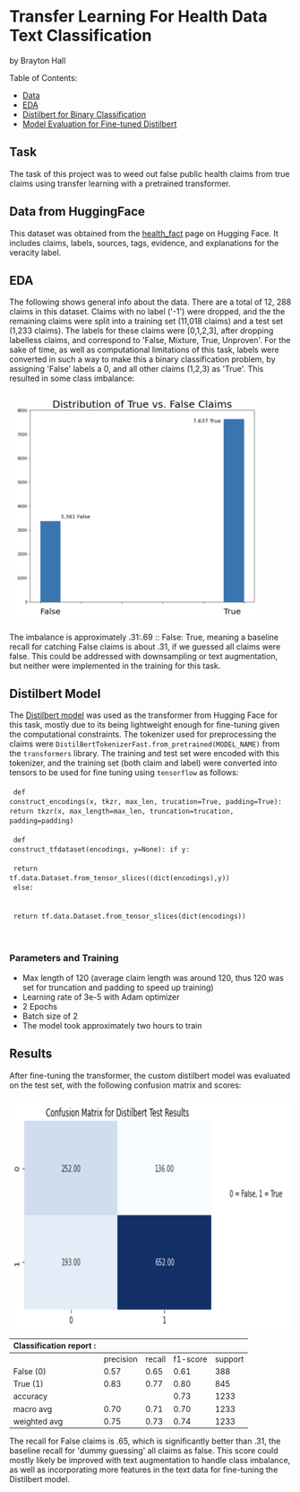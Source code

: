 # Transfer Learning For Health Data Text Classification
by Brayton Hall

Table of Contents:

- [Data](#data)
- [EDA](#eda)
- [Distilbert for Binary Classification](#model)
- [Model Evaluation for Fine-tuned Distilbert](#results)

## Task
The task of this project was to weed out false public health claims from true claims using transfer learning with a pretrained transformer.

## Data from HuggingFace <a name='data'></a>
This dataset was obtained from the [health_fact](https://huggingface.co/datasets/health_fact) page on Hugging Face.
It includes claims, labels, sources, tags, evidence, and explanations for the veracity label. 
## EDA <a name='eda'></a>
The following shows general info about the data. 
There are a total of 12, 288 claims in this dataset. Claims with no label ('-1') were dropped, and the the remaining claims were split into a training 
set (11,018 claims) and a test set (1,233 claims). The labels for these claims were [0,1,2,3], after dropping labelless claims, and correspond to 
'False, Mixture, True, Unproven'. For the sake of time, as well as computational limitations of this task, labels were converted in such a way to make this a 
binary classification problem, by assigning 'False' labels a 0, and all other claims (1,2,3) as 'True'. This resulted in some class imbalance:
### <img src="imbalance.png" width="450" height="400" />
The imbalance is approximately .31:.69 :: False: True, meaning a baseline recall for catching False claims is about .31, if we guessed all claims were false. This could be addressed with downsampling or text augmentation, but neither were implemented in the training for this task. 



## Distilbert Model <a name='model'></a>
The [Distilbert model](https://huggingface.co/distilbert-base-uncased) was used as the transformer from Hugging Face for this task, mostly due to its being 
lightweight enough for fine-tuning given the computational constraints. The tokenizer used for preprocessing the claims were 
<code>DistilBertTokenizerFast.from_pretrained(MODEL_NAME)</code> from the <code>transformers</code> library. The training and test set were encoded with this tokenizer, and the training set (both claim and label) were converted into tensors to be used for fine tuning using <code>tensorflow</code> as follows:
<br />
<br />
<code>
   def construct_encodings(x, tkzr, max_len, trucation=True, padding=True):
    return tkzr(x, max_length=max_len, truncation=trucation, padding=padding)</code>
<br />
<br />
<code>
def construct_tfdataset(encodings, y=None):
    if y:
  <br />
  <br />
        return tf.data.Dataset.from_tensor_slices((dict(encodings),y))
  <br />
    else:
  <br />
  <br />
        return tf.data.Dataset.from_tensor_slices(dict(encodings))
  <br />
</code>
<br />


### Parameters and Training
- Max length of 120 (average claim length was around 120, thus 120 was set for truncation and padding to speed up training)
- Learning rate of 3e-5 with Adam optimizer
- 2 Epochs
- Batch size of 2
- The model took approximately two hours to train

## Results
After fine-tuning the transformer, the custom distilbert model was evaluated on the test set, with the following confusion matrix and scores:

### <img src="confhealth.png" width="700" height="400" />

| Classification report : |           |        |          |         |
|-------------------------|-----------|--------|----------|---------|
|                         | precision | recall | f1-score | support |
| False (0)               | 0.57      | 0.65   | 0.61     | 388     |
| True (1)                | 0.83      | 0.77   | 0.80     | 845     |
| accuracy                |           |        | 0.73     | 1233    |
| macro avg               | 0.70      | 0.71   | 0.70     | 1233    |
| weighted avg            | 0.75      | 0.73   | 0.74     | 1233    |

The recall for False claims is .65, which is significantly better than .31, the baseline recall for 'dummy guessing' all claims as false. This score could mostly likely be improved with text augmentation to handle class imbalance, as well as incorporating more features in the text data for fine-tuning the Distilbert model. 

